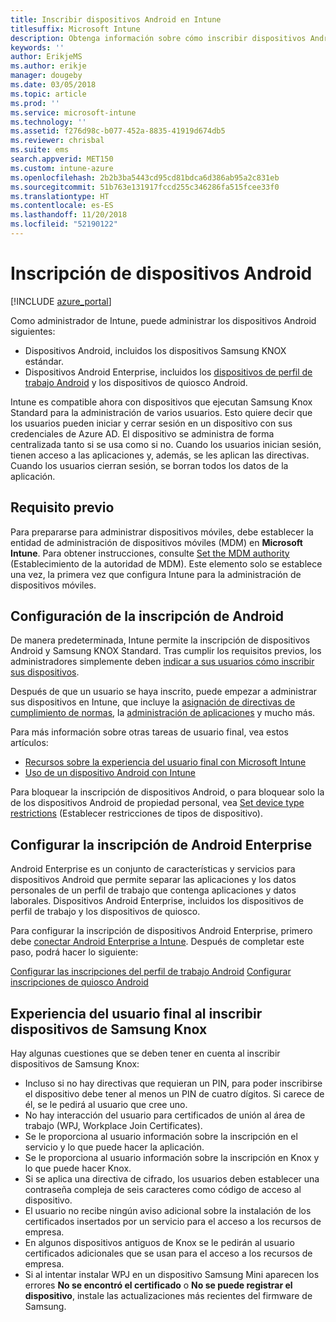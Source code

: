 ```yaml
---
title: Inscribir dispositivos Android en Intune
titlesuffix: Microsoft Intune
description: Obtenga información sobre cómo inscribir dispositivos Android en Intune.
keywords: ''
author: ErikjeMS
ms.author: erikje
manager: dougeby
ms.date: 03/05/2018
ms.topic: article
ms.prod: ''
ms.service: microsoft-intune
ms.technology: ''
ms.assetid: f276d98c-b077-452a-8835-41919d674db5
ms.reviewer: chrisbal
ms.suite: ems
search.appverid: MET150
ms.custom: intune-azure
ms.openlocfilehash: 2b2b3ba5443cd95cd81bdca6d386ab95a2c831eb
ms.sourcegitcommit: 51b763e131917fccd255c346286fa515fcee33f0
ms.translationtype: HT
ms.contentlocale: es-ES
ms.lasthandoff: 11/20/2018
ms.locfileid: "52190122"
---
```

# <a name="enroll-android-devices"></a>Inscripción de dispositivos Android

[!INCLUDE [azure_portal](./includes/azure_portal.md)]

Como administrador de Intune, puede administrar los dispositivos Android siguientes:
- Dispositivos Android, incluidos los dispositivos Samsung KNOX estándar.
- Dispositivos Android Enterprise, incluidos los [dispositivos de perfil de trabajo Android](#enable-enrollment-of-android-for-work-devices) y los dispositivos de quiosco Android.

Intune es compatible ahora con dispositivos que ejecutan Samsung Knox Standard para la administración de varios usuarios. Esto quiere decir que los usuarios pueden iniciar y cerrar sesión en un dispositivo con sus credenciales de Azure AD. El dispositivo se administra de forma centralizada tanto si se usa como si no. Cuando los usuarios inician sesión, tienen acceso a las aplicaciones y, además, se les aplican las directivas. Cuando los usuarios cierran sesión, se borran todos los datos de la aplicación.

## <a name="prerequisite"></a>Requisito previo

Para prepararse para administrar dispositivos móviles, debe establecer la entidad de administración de dispositivos móviles (MDM) en **Microsoft Intune**. Para obtener instrucciones, consulte [Set the MDM authority](mdm-authority-set.md) (Establecimiento de la autoridad de MDM). Este elemento solo se establece una vez, la primera vez que configura Intune para la administración de dispositivos móviles.

## <a name="set-up-android-enrollment"></a>Configuración de la inscripción de Android

De manera predeterminada, Intune permite la inscripción de dispositivos Android y Samsung KNOX Standard. Tras cumplir los requisitos previos, los administradores simplemente deben [indicar a sus usuarios cómo inscribir sus dispositivos](/intune-user-help/enroll-your-device-in-intune-android).

Después de que un usuario se haya inscrito, puede empezar a administrar sus dispositivos en Intune, que incluye la [asignación de directivas de cumplimiento de normas](compliance-policy-create-android.md), la [administración de aplicaciones](app-management.md) y mucho más.

Para más información sobre otras tareas de usuario final, vea estos artículos:

- [Recursos sobre la experiencia del usuario final con Microsoft Intune](end-user-educate.md)
- [Uso de un dispositivo Android con Intune](https://docs.microsoft.com/intune-user-help/using-your-android-device-with-intune)

Para bloquear la inscripción de dispositivos Android, o para bloquear solo la de los dispositivos Android de propiedad personal, vea [Set device type restrictions](enrollment-restrictions-set.md) (Establecer restricciones de tipos de dispositivo).

## <a name="set-up-android-enterprise-enrollment"></a>Configurar la inscripción de Android Enterprise

Android Enterprise es un conjunto de características y servicios para dispositivos Android que permite separar las aplicaciones y los datos personales de un perfil de trabajo que contenga aplicaciones y datos laborales. Dispositivos Android Enterprise, incluidos los dispositivos de perfil de trabajo y los dispositivos de quiosco. 

Para configurar la inscripción de dispositivos Android Enterprise, primero debe [conectar Android Enterprise a Intune](connect-intune-android-enterprise.md). Después de completar este paso, podrá hacer lo siguiente:

[Configurar las inscripciones del perfil de trabajo Android](android-work-profile-enroll.md)
[Configurar inscripciones de quiosco Android](android-kiosk-enroll.md)

## <a name="end-user-experience-when-enrolling-a-samsung-knox-device"></a>Experiencia del usuario final al inscribir dispositivos de Samsung Knox
Hay algunas cuestiones que se deben tener en cuenta al inscribir dispositivos de Samsung Knox:
-   Incluso si no hay directivas que requieran un PIN, para poder inscribirse el dispositivo debe tener al menos un PIN de cuatro dígitos. Si carece de él, se le pedirá al usuario que cree uno.
-   No hay interacción del usuario para certificados de unión al área de trabajo (WPJ, Workplace Join Certificates).
-   Se le proporciona al usuario información sobre la inscripción en el servicio y lo que puede hacer la aplicación.
-   Se le proporciona al usuario información sobre la inscripción en Knox y lo que puede hacer Knox.
-   Si se aplica una directiva de cifrado, los usuarios deben establecer una contraseña compleja de seis caracteres como código de acceso al dispositivo.
-   El usuario no recibe ningún aviso adicional sobre la instalación de los certificados insertados por un servicio para el acceso a los recursos de empresa.
- En algunos dispositivos antiguos de Knox se le pedirán al usuario certificados adicionales que se usan para el acceso a los recursos de empresa.
- Si al intentar instalar WPJ en un dispositivo Samsung Mini aparecen los errores **No se encontró el certificado** o **No se puede registrar el dispositivo**, instale las actualizaciones más recientes del firmware de Samsung.
